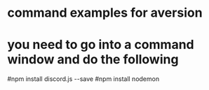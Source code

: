 # command examples for aversion
# you need to go into a command window and do the following 
#npm install discord.js --save
#npm install nodemon 
